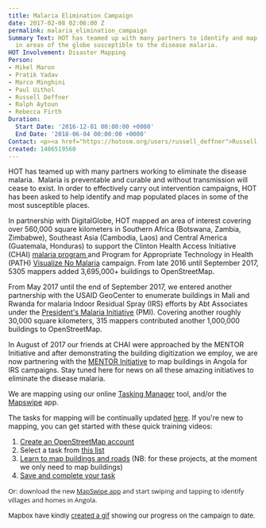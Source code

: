 ```yaml
---
title: Malaria Elimination Campaign
date: 2017-02-08 02:06:00 Z
permalink: malaria_elimination_campaign
Summary Text: HOT has teamed up with many partners to identify and map populated places
  in areas of the globe susceptible to the disease malaria.
HOT Involvement: Disaster Mapping
Person:
- Mikel Maron
- Pratik Yadav
- Marco Minghini
- Paul Uithol
- Russell Deffner
- Ralph Aytoun
- Rebecca Firth
Duration:
  Start Date: '2016-12-01 00:00:00 +0000'
  End Date: '2018-06-04 00:00:00 +0000'
Contact: <p><a href="https://hotosm.org/users/russell_deffner">Russell Deffner</a></p>
created: 1486519560
---
```


<p>HOT has teamed up with many partners working to eliminate the disease malaria.&nbsp; Malaria is preventable and curable and without transmission will cease to exist. In order to effectively carry out intervention campaigns, HOT has been asked to help identify and map populated places in some of the most susceptible places.</p><p>In partnership with DigitalGlobe, HOT mapped an area of interest covering over 560,000 square kilometers in Southern Africa (Botswana, Zambia, Zimbabwe), Southeast Asia (Cambodia, Laos) and Central America (Guatemala, Honduras) to support the Clinton Health Access Initiative (CHAI) <a href="http://www.clintonhealthaccess.org/program/malaria/">malaria program </a>and <span id="docs-internal-guid-cad9e9d3-e4d9-f1f7-70d9-ca3c915e7727">Program for Appropriate Technology in Health (PATH) <a href="http://visualizenomalaria.org/">Visualize No Malaria</a> campaign. From late 2016 until September 2017, 5305 mappers added 3,695,000+ buildings to OpenStreetMap.<br></span></p><p>From May 2017 until the end of September 2017, we entered another partnership with the USAID GeoCenter to enumerate buildings in Mali and Rwanda for malaria Indoor Residual Spray (IRS) efforts by Abt Associates under the <a href="https://www.pmi.gov/">President's Malaria Initiative</a> (PMI). Covering another roughly 30,000 square kilometers, 315 mappers contributed another 1,000,000 buildings to OpenStreetMap.</p><p>In August of 2017 our friends at CHAI were approached by the MENTOR Initiative and after demonstrating the building digitization we employ, we are now partnering with the <a href="http://thementorinitiative.org/what-we-do/malaria-2">MENTOR Initiative</a> to map buildings in Angola for IRS campaigns. Stay tuned here for news on all these amazing initiatives to eliminate the disease malaria.</p><p>We are mapping using our online <a href="http://tasks.hotosm.org">Tasking Manager</a> tool, and/or the <a href="http://mapswipe.org/">Mapswipe</a> app.</p><p>The tasks for mapping will be continually updated <a href="http://tasks.hotosm.org/?sort_by=priority&amp;direction=asc&amp;search=malaria" target="_blank">here</a>. If you're new to mapping, you can get started with these quick training videos:</p><ol><li><a href="http://www.youtube.com/embed/HDPvn1yg64w" target="_blank">Create an OpenStreetMap account</a></li><li>Select a task from <a href="http://bit.ly/2miQUyZ">this list</a></li><li><a href="http://www.youtube.com/embed/waX3Nhix0-0" target="_blank">Learn to map buildings and roads</a>&nbsp;(NB: for these projects, at the moment we only need to map buildings)</li><li><a href="http://www.youtube.com/embed/IpgD2lWHzys" target="_blank">Save and complete your task</a></li></ol><p style="font-style: normal; font-variant-ligatures: normal; font-variant-caps: normal; font-weight: normal; font-size: 14px; font-family: 'Open Sans', Arial, sans-serif;"><span style="font-size: 13.008px;">Or: download the new&nbsp;<a href="http://mapswipe.org/">MapSwipe app</a>&nbsp;and start swiping and tapping to</span><span style="font-size: 13.008px;">&nbsp;identify villages and homes in Angola.</span></p><p><span style="font-size: 13.008px;">Mapbox have kindly <a href="https://www.mapbox.com/malaria-mapping/#5.8/-19.036/24.323">created a gif</a> showing our progress on the campaign to date.</span></p>
